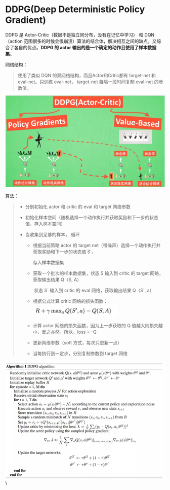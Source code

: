 # DDPG(Deep Deterministic Policy Gradient)

DDPG 是 Actor-Critic（数据不是独立同分布，没有在记忆中学习） 和 DQN（action 范围很多的时候会很崩溃）算法的结合体，解决相互之间的缺点，又综合了各自的优点。**DDPG  的 actor 输出的是一个确定的动作且使用了样本数据集**。

网络结构：

> 使用了类似 DQN 的双网络结构，而且Actor和Critic都有 target-net 和 eval-net。只训练 eval-net， target-net 每隔一段时间复制 eval-net 的参数值。

![](../imgs/51.png)

算法：

> - 分别初始化 actor 和 critic 的 eval 和 target 网络参数
>
> - 初始化样本空间（随机选择一个动作执行并获取奖励和下一步的状态值，存入样本空间）
>
> - 当收集到足够的样本， 循环
>
>   - 根据当前策略 actor 的 target net（带噪声）选择一个动作执行并获取奖励和下一步的状态值 S`，
>
>     存入样本数据集
>
>   - 获取一个批次的样本数据集，状态 S 输入到 critic 的 target 网络，获取输出结果 Q（S, A）
>
>     ​						  状态 S\` 输入到 critic 的 eval 网络，获取输出结果 Q（S`, a）
>
>   - 根据公式计算 critic 网络的损失函数：<img src="../imgs/53.png" height=40px>
>
>   - 计算 actor 网络的损失函数，因为上一步获取的 Q 值越大则损失越小，反之亦然。所以，loss = -Q 
>   - 更新网络参数（soft 方式，每次只更新一点）
>   - 当每执行到一定步，分别复制参数到 target 网络

![](../imgs/52.png)\

